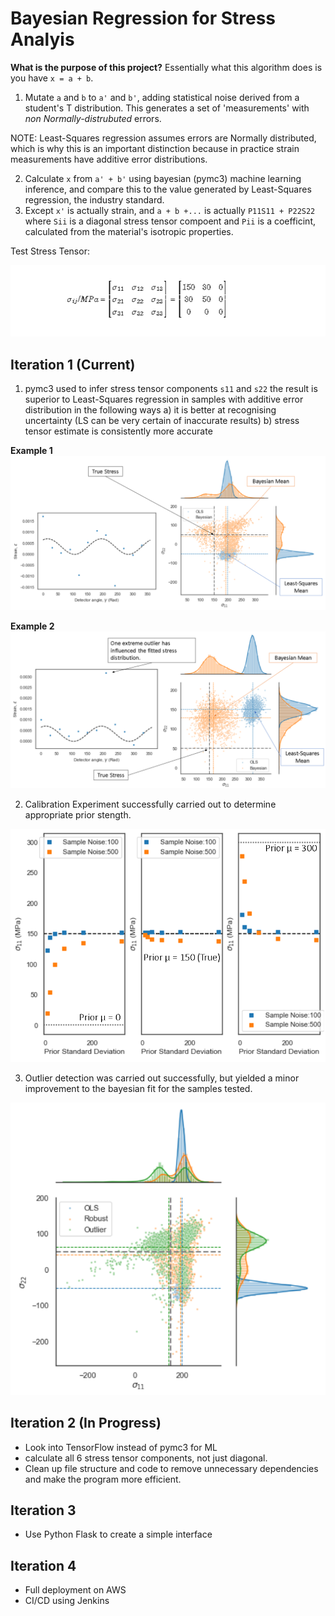 # Bayesian Regression for Stress Analyis
__What is the purpose of this project?__
Essentially what this algorithm does is you have `x = a + b`. 
1. Mutate `a` and `b` to `a'` and `b'`, adding statistical noise derived from a student's T distribution. This generates a set of 'measurements' with *non Normally-distrubuted* errors. 

NOTE: Least-Squares regression assumes errors are Normally distributed, which is why this is an important distinction because in practice strain measurements have additive error distributions. 

2. Calculate `x` from `a' + b'` using bayesian (pymc3) machine learning inference, and compare this to the value generated by Least-Squares regression, the industry standard.
3. Except `x'` is actually strain, and `a + b +...` is actually `P11S11 + P22S22` where `Sii` is a diagonal stress tensor compoent and `Pii` is a coefficint, calculated from the material's isotropic properties.

Test Stress Tensor:

![](images/true_s.png)

## Iteration 1 (Current)
1. pymc3 used to infer stress tensor components `s11` and `s22` the result is superior to Least-Squares regression in samples with additive error distribution in the following ways 
    a) it is better at recognising uncertainty (LS can be very certain of inaccurate results)
    b) stress tensor estimate is consistently more accurate


__Example 1__
![](images/s93D.png)



__Example 2__
![](images/s103d.png)

2. Calibration Experiment successfully carried out to determine appropriate prior stength.

![](images/prior.png)

3. Outlier detection was carried out successfully, but yielded a minor improvement to the bayesian fit for the samples tested. 


![](images/outlierS9.png)


## Iteration 2 (In Progress)
- Look into TensorFlow instead of pymc3 for ML
- calculate all 6 stress tensor components, not just diagonal.
- Clean up file structure and code to remove unnecessary dependencies and make the program more efficient.

## Iteration 3 
- Use Python Flask to create a simple interface

## Iteration 4
- Full deployment on AWS
- CI/CD using Jenkins